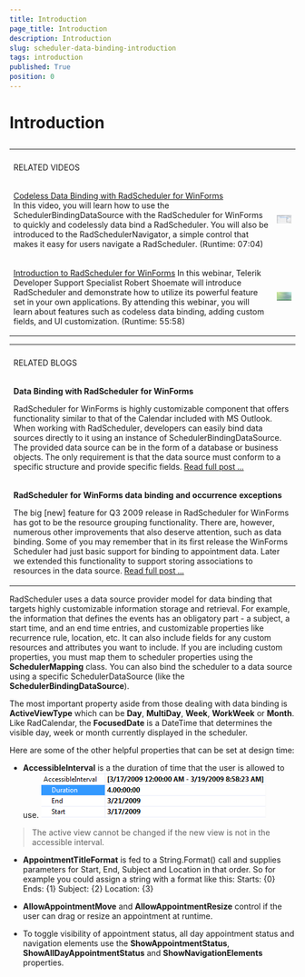 ```yaml
---
title: Introduction
page_title: Introduction
description: Introduction
slug: scheduler-data-binding-introduction
tags: introduction
published: True
position: 0
---
```


# Introduction



## 
<table><th><tr><td>

RELATED VIDEOS</td><td></td></tr></th><tr><td>

[Codeless Data Binding with RadScheduler for WinForms](http://tv.telerik.com/winforms/radscheduler/codeless-data-binding-with-radscheduler-winforms)         
                In this video, you will learn how to use the SchedulerBindingDataSource with the RadScheduler for WinForms to quickly and codelessly data bind a RadScheduler. You will also be introduced to the RadSchedulerNavigator, a simple control that makes it easy for users navigate a RadScheduler. (Runtime: 07:04)
              </td><td>

![scheduler-data-binding-codeless-data-binding 001](images/scheduler-data-binding-codeless-data-binding001.png)</td></tr><tr><td>

[Introduction to RadScheduler for WinForms](http://tv.telerik.com/winforms/radscheduler/introduction-radscheduler-winforms)
                In this webinar, Telerik Developer Support Specialist Robert Shoemate will introduce RadScheduler and demonstrate how to utilize its powerful feature set in your own applications. By attending this webinar, you will learn about features such as codeless data binding, adding custom fields, and UI customization. (Runtime: 55:58)
              </td><td>

![scheduler-data-binding-codeless-data-binding 002](images/scheduler-data-binding-codeless-data-binding002.png)</td></tr></table>
<table><th><tr><td>

RELATED BLOGS</td></tr></th><tr><td>

<b>
                Data Binding with RadScheduler for
                WinForms</b>

RadScheduler for WinForms is highly
              customizable component that offers functionality similar to
              that of the Calendar included with MS Outlook. When working
              with RadScheduler, developers can easily bind data sources
              directly to it using an instance of
              SchedulerBindingDataSource. The provided data source can be
              in the form of a database or business objects. The only
              requirement is that the data source must conform to a
              specific structure and provide specific fields. [Read full post ...](http://blogs.telerik.com/winformsteam/posts/10-04-01/data_binding_with_radscheduler_for_winforms.aspx)</td></tr><tr><td>

<b>
                  RadScheduler for WinForms data binding and occurrence exceptions  </b>

The big [new] feature for Q3 2009 release in RadScheduler for WinForms has got to be the resource grouping functionality.
              There are, however, numerous other improvements that also deserve attention, such as data binding. Some of you may remember that in its
              first release the WinForms Scheduler had just basic support for binding to appointment data. Later we extended this functionality to support 
              storing associations to resources in the data source. [Read full post ...](http://blogs.telerik.com/winformsteam/posts/09-11-04/radscheduler-for-winforms-data-binding-and-occurrence-exceptions.aspx)</td></tr></table>

RadScheduler uses a data source provider model for data binding that targets
          highly customizable information storage and retrieval. For example, the
          information that defines the events has an obligatory part - a subject, a start
          time, and an end time entries, and customizable properties like recurrence
          rule, location, etc. It can also include fields for any custom resources and
          attributes you want to include. If you are including custom properties, you
          must map them to scheduler properties using the
          __SchedulerMapping__ class. You can also bind the scheduler to a
          data source using a specific SchedulerDataSource (like the
          __SchedulerBindingDataSource__).
        

The most important property aside from those dealing with data binding is
          __ActiveViewType__ which can be __Day__,
          __MultiDay__, __Week__, __WorkWeek__ or
          __Month__. Like RadCalendar, the __FocusedDate__ is a
          DateTime that determines the visible day, week or month currently displayed in
          the scheduler.
        

Here are some of the other helpful properties that can be set at design
          time:
        

* __AccessibleInterval__ is a the duration of time that the
            user is allowed to use.
![scheduler-data-binding-introduction 001](images/scheduler-data-binding-introduction001.png)

>The active
                view cannot be changed if the new view is not in the accessible
                interval.
              

* __AppointmentTitleFormat__ is fed to a String.Format()
            call and supplies parameters for Start, End, Subject and Location in
            that order. So for example you could assign a string with a format like
            this:
            Starts: {0}
                Ends: {1} Subject: {2} Location: {3}
             

* __AllowAppointmentMove__ and
            __AllowAppointmentResize__ control if the user can drag or
            resize an appointment at runtime.
          

* To toggle visibility of appointment status, all day appointment status
            and navigation elements use the __ShowAppointmentStatus__,
            __ShowAllDayAppointmentStatus__ and
            __ShowNavigationElements__ properties.
          

